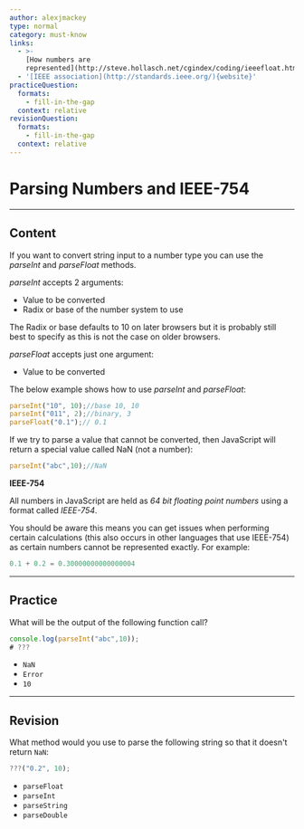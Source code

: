 ```yaml
---
author: alexjmackey
type: normal
category: must-know
links:
  - >-
    [How numbers are
    represented](http://steve.hollasch.net/cgindex/coding/ieeefloat.html){website}
  - '[IEEE association](http://standards.ieee.org/){website}'
practiceQuestion:
  formats:
    - fill-in-the-gap
  context: relative
revisionQuestion:
  formats:
    - fill-in-the-gap
  context: relative
---
```


# Parsing Numbers and IEEE-754


---

## Content

If you want to convert string input to a number type you can use the *parseInt* and *parseFloat* methods.

*parseInt* accepts 2 arguments:

- Value to be converted
- Radix or base of the number system to use 

The Radix or base defaults to 10 on later browsers but it is probably still best to specify as this is not the case on older browsers.

*parseFloat* accepts just one argument:

- Value to be converted

The below example shows how to use *parseInt* and *parseFloat*:

```javascript
parseInt("10", 10);//base 10, 10
parseInt("011", 2);//binary, 3
parseFloat("0.1");// 0.1
```

If we try to parse a value that cannot be converted, then JavaScript will return a special value called NaN (not a number):

```javascript
parseInt("abc",10);//NaN
```

**IEEE-754**

All numbers in JavaScript are held as *64 bit floating point numbers* using a format called *IEEE-754*.

You should be aware this means you can get issues when performing certain calculations (this also occurs in other languages that use IEEE-754) as certain numbers cannot be represented exactly. For example:

```javascript
0.1 + 0.2 = 0.30000000000000004
```


---

## Practice

What will be the output of the following function call?

```javascript
console.log(parseInt("abc",10));
# ???

```

- `NaN`
- `Error`
- `10`


---

## Revision

What method would you use to parse the following string so that it doesn't return `NaN`:

```javascript
???("0.2", 10);
```

- `parseFloat`
- `parseInt`
- `parseString`
- `parseDouble`
